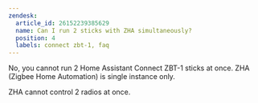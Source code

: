 ```yaml
---
zendesk:
  article_id: 26152239385629
  name: Can I run 2 sticks with ZHA simultaneously?
  position: 4
  labels: connect zbt-1, faq
---
```



No, you cannot run 2 Home Assistant Connect ZBT-1 sticks at once. ZHA (Zigbee Home Automation) is single instance only.

ZHA cannot control 2 radios at once.
